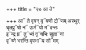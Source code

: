 +++
title = "२० आ ते"

+++
आ᳓ ते वृषन् वृ᳓षणो द्रो᳓णम् अस्थुर्  
घृतप्रु᳓षो न᳓ ऊर्म᳓यो म᳓दन्तः  
इ᳓न्द्र प्र᳓ तु᳓भ्यं वृ᳓षभिः सुता᳓नां  
वृ᳓ष्णे भरन्ति वृषभा᳓य सो᳓मम्